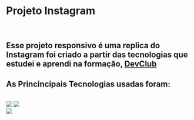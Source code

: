 <h1>Projeto Instagram</h1>
<br>
<h2>Esse projeto responsivo é uma replica do Instagram foi criado a partir das tecnologias que estudei e aprendi na formação,
<a href="https://rodolfomori.com.br/devclub">DevClub</a></h2>
<h2>As Princincipais Tecnologias usadas foram:</h2>
<br>
<img src="https://img.shields.io/badge/HTML5-E34F26?style=for-the-badge&logo=html5&logoColor=white">
<img src="https://img.shields.io/badge/CSS3-1572B6?style=for-the-badge&logo=css3&logoColor=white">
<br>

<img src="https://raw.githubusercontent.com/ailtonjunior11/Projeto-Instagram/bcb52c776df11e13fef4ba391892c8a598ec0c9a/img/instagram-responsivel.jpg">
